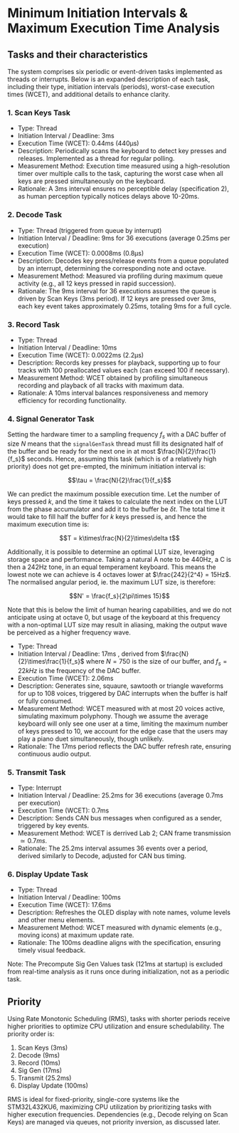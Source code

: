 <!-- Sorry about the horrendous naming -->
# Minimum Initiation Intervals & Maximum Execution Time Analysis

## Tasks and their characteristics

The system comprises six periodic or event-driven tasks implemented as threads or interrupts. Below is an expanded description of each task, including their type, initiation intervals (periods), worst-case execution times (WCET), and additional details to enhance clarity.

### 1. Scan Keys Task

- Type: Thread
- Initiation Interval / Deadline: 3ms
- Execution Time (WCET): 0.44ms (440µs)
- Description: Periodically scans the keyboard to detect key presses and releases. Implemented as a thread for regular polling.
- Measurement Method: Execution time measured using a high-resolution timer over multiple calls to the task, capturing the worst case when all keys are pressed simultaneously on the keyboard.
- Rationale: A 3ms interval ensures no perceptible delay (specification 2), as human perception typically notices delays above 10-20ms.

### 2. Decode Task

- Type: Thread (triggered from queue by interrupt)
- Initiation Interval / Deadline: 9ms for 36 executions (average 0.25ms per execution)
- Execution Time (WCET): 0.0008ms (0.8µs)
- Description: Decodes key press/release events from a queue populated by an interrupt, determining the corresponding note and octave.
- Measurement Method: Measured via profiling during maximum queue activity (e.g., all 12 keys pressed in rapid succession).
- Rationale: The 9ms interval for 36 executions assumes the queue is driven by Scan Keys (3ms period). If 12 keys are pressed over 3ms, each key event takes approximately 0.25ms, totaling 9ms for a full cycle.

### 3. Record Task

- Type: Thread
- Initiation Interval / Deadline: 10ms
- Execution Time (WCET): 0.0022ms (2.2µs)
- Description: Records key presses for playback, supporting up to four tracks with 100 preallocated values each (can exceed 100 if necessary).
- Measurement Method: WCET obtained by profiling simultaneous recording and playback of all tracks with maximum data.
- Rationale: A 10ms interval balances responsiveness and memory efficiency for recording functionality.

### 4. Signal Generator Task

Setting the hardware timer to a sampling frequency $f_s$ with a DAC buffer of size $N$ means that the `signalGenTask` thread must fill its designated half of the buffer and be ready for the next one in at most $\frac{N}{2}\frac{1}{f_s}$ seconds.
Hence, assuming this task (which is of a relatively high priority) does not get pre-empted, the minimum initiation interval is:

$$\tau = \frac{N}{2}\frac{1}{f_s}$$

We can predict the maximum possible execution time. Let the number of keys pressed $k$, and the time it takes to calculate the next index on the LUT from the phase accumulator and add it to the buffer be $\delta t$. The total time it would take to fill half the buffer for $k$ keys pressed is, and hence the maximum execution time is:

$$T = k\times\frac{N}{2}\times\delta t$$

<!-- below may be useless -->
Additionally, it is possible to determine an optimal LUT size, leveraging storage space and performance. Taking a natural A note to be 440Hz, a C is then a 242Hz tone, in an equal temperament keyboard. This means the lowest note we can achieve is 4 octaves lower at $\frac{242}{2^4} = 15Hz$. The normalised angular period, ie. the maximum LUT size, is therefore:

$$N' = \frac{f_s}{2\pi\times 15}$$

Note that this is below the limit of human hearing capabilities, and we do not anticipate using at octave 0, but usage of the keyboard at this frequency with a non-optimal LUT size may result in aliasing, making the output wave be perceived as a higher frequency wave.

- Type: Thread
- Initiation Interval / Deadline: 17ms , derived from $\frac{N}{2}\times\frac{1}{f_s}$ where $N = 750$ is the size of our buffer, and $f_s = 22kHz$ is the frequency of the DAC buffer.
- Execution Time (WCET): 2.06ms
- Description: Generates sine, squaure, sawtooth or triangle waveforms for up to 108 voices, triggered by DAC interrupts when the buffer is half or fully consumed.
- Measurement Method: WCET measured with at most 20 voices active, simulating maximum polyphony. Though we assume the average keyboard will only see one user at a time, limiting the maximum number of keys pressed to 10, we account for the edge case that the users may play a piano duet simultaneously, though unlikely.
- Rationale: The 17ms period reflects the DAC buffer refresh rate, ensuring continuous audio output.

### 5. Transmit Task

- Type: Interrupt
- Initiation Interval / Deadline: 25.2ms for 36 executions (average 0.7ms per execution)
- Execution Time (WCET): 0.7ms
- Description: Sends CAN bus messages when configured as a sender, triggered by key events.
- Measurement Method: WCET is derrived Lab 2; CAN frame transmission $\simeq 0.7ms$.
- Rationale: The 25.2ms interval assumes 36 events over a period, derived similarly to Decode, adjusted for CAN bus timing.

### 6. Display Update Task

- Type: Thread
- Initiation Interval / Deadline: 100ms
- Execution Time (WCET): 17.6ms
- Description: Refreshes the OLED display with note names, volume levels and other menu elements.
- Measurement Method: WCET measured with dynamic elements (e.g., moving icons) at maximum update rate.
- Rationale: The 100ms deadline aligns with the specification, ensuring timely visual feedback.

Note: The Precompute Sig Gen Values task (121ms at startup) is excluded from real-time analysis as it runs once during initialization, not as a periodic task.

## Priority

Using Rate Monotonic Scheduling (RMS), tasks with shorter periods receive higher priorities to optimize CPU utilization and ensure schedulability. The priority order is:

1. Scan Keys (3ms)
2. Decode (9ms)
3. Record (10ms)
4. Sig Gen (17ms)
5. Transmit (25.2ms)
6. Display Update (100ms)

RMS is ideal for fixed-priority, single-core systems like the STM32L432KU6, maximizing CPU utilization by prioritizing tasks with higher execution frequencies. Dependencies (e.g., Decode relying on Scan Keys) are managed via queues, not priority inversion, as discussed later.
